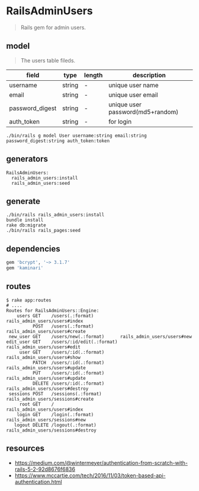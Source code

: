 # RailsAdminUsers
> Rails gem for admin users.

## model
> The users table fileds.

| field           | type   | length | description                      |
| --------------- | ------ | ------ | -------------------------------- |
| username        | string | -      | unique user name                 |
| email           | string | -      | unique user email                |
| password_digest | string | -      | unique user password(md5+random) |
| auth_token      | string | -      | for login                        |

```shell
./bin/rails g model User username:string email:string password_digest:string auth_token:token
```

## generators
~~~
RailsAdminUsers:
  rails_admin_users:install
  rails_admin_users:seed
~~~

## generate
```shell
./bin/rails rails_admin_users:install
bundle install
rake db:migrate
./bin/rails rails_pages:seed
```

## dependencies
```rb
gem 'bcrypt', '~> 3.1.7'
gem 'kaminari'
```

## routes
```shell
$ rake app:routes
# ....
Routes for RailsAdminUsers::Engine:
    users GET    /users(.:format)          rails_admin_users/users#index
          POST   /users(.:format)          rails_admin_users/users#create
 new_user GET    /users/new(.:format)      rails_admin_users/users#new
edit_user GET    /users/:id/edit(.:format) rails_admin_users/users#edit
     user GET    /users/:id(.:format)      rails_admin_users/users#show
          PATCH  /users/:id(.:format)      rails_admin_users/users#update
          PUT    /users/:id(.:format)      rails_admin_users/users#update
          DELETE /users/:id(.:format)      rails_admin_users/users#destroy
 sessions POST   /sessions(.:format)       rails_admin_users/sessions#create
     root GET    /                         rails_admin_users/users#index
    login GET    /login(.:format)          rails_admin_users/sessions#new
   logout DELETE /logout(.:format)         rails_admin_users/sessions#destroy
```

## resources
- https://medium.com/@wintermeyer/authentication-from-scratch-with-rails-5-2-92d8676f6836
- https://www.mccartie.com/tech/2016/11/03/token-based-api-authentication.html